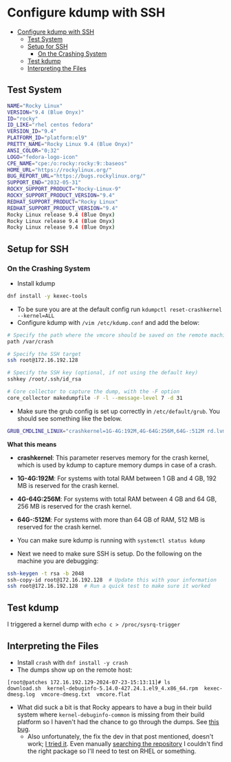 # Configure kdump with SSH

- [Configure kdump with SSH](#configure-kdump-with-ssh)
  - [Test System](#test-system)
  - [Setup for SSH](#setup-for-ssh)
    - [On the Crashing System](#on-the-crashing-system)
  - [Test kdump](#test-kdump)
  - [Interpreting the Files](#interpreting-the-files)

## Test System

```bash
NAME="Rocky Linux"
VERSION="9.4 (Blue Onyx)"
ID="rocky"
ID_LIKE="rhel centos fedora"
VERSION_ID="9.4"
PLATFORM_ID="platform:el9"
PRETTY_NAME="Rocky Linux 9.4 (Blue Onyx)"
ANSI_COLOR="0;32"
LOGO="fedora-logo-icon"
CPE_NAME="cpe:/o:rocky:rocky:9::baseos"
HOME_URL="https://rockylinux.org/"
BUG_REPORT_URL="https://bugs.rockylinux.org/"
SUPPORT_END="2032-05-31"
ROCKY_SUPPORT_PRODUCT="Rocky-Linux-9"
ROCKY_SUPPORT_PRODUCT_VERSION="9.4"
REDHAT_SUPPORT_PRODUCT="Rocky Linux"
REDHAT_SUPPORT_PRODUCT_VERSION="9.4"
Rocky Linux release 9.4 (Blue Onyx)
Rocky Linux release 9.4 (Blue Onyx)
Rocky Linux release 9.4 (Blue Onyx)
```

## Setup for SSH

### On the Crashing System

- Install kdump

```bash
dnf install -y kexec-tools
```

- To be sure you are at the default config run `kdumpctl reset-crashkernel --kernel=ALL`
- Configure kdump with `/vim /etc/kdump.conf` and add the below:

```bash
# Specify the path where the vmcore should be saved on the remote machine
path /var/crash

# Specify the SSH target
ssh root@172.16.192.128

# Specify the SSH key (optional, if not using the default key)
sshkey /root/.ssh/id_rsa

# Core collector to capture the dump, with the -F option
core_collector makedumpfile -F -l --message-level 7 -d 31
```

- Make sure the grub config is set up correctly in `/etc/default/grub`. You should see something like the below.

```bash
GRUB_CMDLINE_LINUX="crashkernel=1G-4G:192M,4G-64G:256M,64G-:512M rd.lvm.lv=rl/root"
```

**What this means**
- **crashkernel**: This parameter reserves memory for the crash kernel, which is used by kdump to capture memory dumps in case of a crash.
- **1G-4G:192M**: For systems with total RAM between 1 GB and 4 GB, 192 MB is reserved for the crash kernel.
- **4G-64G:256M**: For systems with total RAM between 4 GB and 64 GB, 256 MB is reserved for the crash kernel.
- **64G-:512M**: For systems with more than 64 GB of RAM, 512 MB is reserved for the crash kernel.

- You can make sure kdump is running with `systemctl status kdump`
- Next we need to make sure SSH is setup. Do the following on the machine you are debugging:

```bash
ssh-keygen -t rsa -b 2048
ssh-copy-id root@172.16.192.128  # Update this with your information
ssh root@172.16.192.128  # Run a quick test to make sure it worked
```

## Test kdump

I triggered a kernel dump with `echo c > /proc/sysrq-trigger`

## Interpreting the Files

- Install `crash` with `dnf install -y crash`
- The dumps show up on the remote host:

```
[root@patches 172.16.192.129-2024-07-23-15:13:11]# ls
download.sh  kernel-debuginfo-5.14.0-427.24.1.el9_4.x86_64.rpm  kexec-dmesg.log  vmcore-dmesg.txt  vmcore.flat
```

- What did suck a bit is that Rocky appears to have a bug in their build system where `kernel-debuginfo-common` is missing from their build platform so I haven't had the chance to go through the dumps. See [this bug](https://forums.rockylinux.org/t/rocky-9-1-blue-onyx-missing-kernel-debuginfo-common-x86-64/8132). 
  - Also unfortunately, the fix the dev in that post mentioned, doesn't work; [I tried it](https://forums.rockylinux.org/t/rocky-9-4-still-missing-kernel-debuginfo-common/15169). Even manually [searching the repository](https://download.rockylinux.org/pub/rocky/9.4/BaseOS/x86_64/debug/tree/Packages/k/) I couldn't find the right package so I'll need to test on RHEL or something.